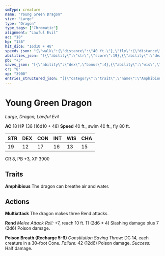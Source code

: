 ```yaml
---
smType: creature
name: "Young Green Dragon"
size: "Large"
type: "Dragon"
type_tags: ["Chromatic"]
alignment: "Lawful Evil"
ac: "18"
hp: "136"
hit_dice: "16d10 + 48"
speeds_json: "{\"walk\":{\"distance\":\"40 ft.\"},\"fly\":{\"distance\":\"80 ft.\"},\"swim\":{\"distance\":\"40 ft.\"}}"
abilities_json: "[{\"ability\":\"str\",\"score\":19},{\"ability\":\"dex\",\"score\":12},{\"ability\":\"con\",\"score\":17},{\"ability\":\"int\",\"score\":16},{\"ability\":\"wis\",\"score\":13},{\"ability\":\"cha\",\"score\":15}]"
pb: "+3"
saves_json: "[{\"ability\":\"dex\",\"bonus\":4},{\"ability\":\"wis\",\"bonus\":4}]"
cr: "8"
xp: "3900"
entries_structured_json: "[{\"category\":\"trait\",\"name\":\"Amphibious\",\"text\":\"The dragon can breathe air and water.\"},{\"category\":\"action\",\"name\":\"Multiattack\",\"text\":\"The dragon makes three Rend attacks.\"},{\"category\":\"action\",\"name\":\"Rend\",\"text\":\"*Melee Attack Roll:* +7, reach 10 ft. 11 (2d6 + 4) Slashing damage plus 7 (2d6) Poison damage.\"},{\"category\":\"action\",\"name\":\"Poison Breath (Recharge 5-6)\",\"text\":\"*Constitution Saving Throw*: DC 14, each creature in a 30-foot Cone. *Failure:*  42 (12d6) Poison damage. *Success:*  Half damage.\"}]"
---
```


# Young Green Dragon
*Large, Dragon, Lawful Evil*

**AC** 18
**HP** 136 (16d10 + 48)
**Speed** 40 ft., swim 40 ft., fly 80 ft.

| STR | DEX | CON | INT | WIS | CHA |
| --- | --- | --- | --- | --- | --- |
| 19 | 12 | 17 | 16 | 13 | 15 |

CR 8, PB +3, XP 3900

## Traits

**Amphibious**
The dragon can breathe air and water.

## Actions

**Multiattack**
The dragon makes three Rend attacks.

**Rend**
*Melee Attack Roll:* +7, reach 10 ft. 11 (2d6 + 4) Slashing damage plus 7 (2d6) Poison damage.

**Poison Breath (Recharge 5-6)**
*Constitution Saving Throw*: DC 14, each creature in a 30-foot Cone. *Failure:*  42 (12d6) Poison damage. *Success:*  Half damage.
